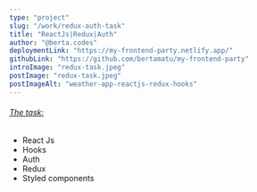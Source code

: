 ```yaml
---
type: "project"
slug: "/work/redux-auth-task"
title: "ReactJs|Redux|Auth"
author: "@berta.codes"
deploymentLink: "https://my-frontend-party.netlify.app/"
githubLink: "https://github.com/bertamatu/my-frontend-party"
introImage: "redux-task.jpeg"
postImage: "redux-task.jpeg"
postImageAlt: "weather-app-reactjs-redux-hooks"
---
```


<a href="https://github.com/tesonet/frontend-party"><h6>The task:</h6></a>

<ul>
    <li>React Js</li>
    <li>Hooks</li>
    <li>Auth</li>
    <li>Redux</li>
    <li>Styled components</li>
</ul>

